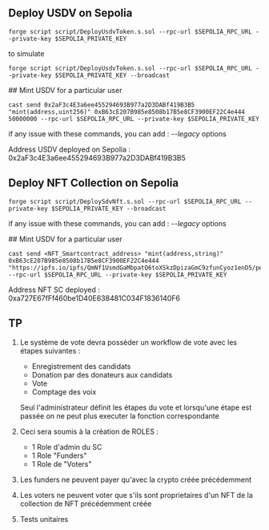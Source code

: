 ## Deploy USDV on Sepolia

```shell
forge script script/DeployUsdvToken.s.sol --rpc-url $SEPOLIA_RPC_URL --private-key $SEPOLIA_PRIVATE_KEY
```

to simulate

```shell
forge script script/DeployUsdvToken.s.sol --rpc-url $SEPOLIA_RPC_URL --private-key $SEPOLIA_PRIVATE_KEY --broadcast
```

## Mint USDV for a particular user

```shell
cast send 0x2aF3c4E3a6ee455294693B977a2D3DABf419B3B5 "mint(address,uint256)" 0xB63cE207B985e8508b17B5e8CF3900EF22C4e444 50000000 --rpc-url $SEPOLIA_RPC_URL --private-key $SEPOLIA_PRIVATE_KEY
```

if any issue with these commands, you can add : _--legacy_ options


Address USDV deployed on Sepolia : 0x2aF3c4E3a6ee455294693B977a2D3DABf419B3B5

## Deploy NFT Collection on Sepolia

```shell
forge script script/DeploySdvNft.s.sol --rpc-url $SEPOLIA_RPC_URL --private-key $SEPOLIA_PRIVATE_KEY --broadcast
```

if any issue with these commands, you can add : _--legacy_ options

## Mint USDV for a particular user

```shell
cast send <NFT_Smartcontract_address> "mint(address,string)" 0xB63cE207B985e8508b17B5e8CF3900EF22C4e444 "https://ipfs.io/ipfs/QmNf1UsmdGaMbpatQ6toXSkzDpizaGmC9zfunCyoz1enD5/penguin/1337.png" --rpc-url $SEPOLIA_RPC_URL --private-key $SEPOLIA_PRIVATE_KEY
```

Address NFT SC deployed : 0xa727E67fFf460be1D40E638481C034F1836140F6

## TP

1. Le système de vote devra possèder un workflow de vote avec les étapes suivantes :

   - Enregistrement des candidats
   - Donation par des donateurs aux candidats
   - Vote
   - Comptage des voix

   Seul l'administrateur définit les étapes du vote et lorsqu'une étape est passée on ne peut plus executer la fonction correspondante

2. Ceci sera soumis à la création de ROLES :

   - 1 Role d'admin du SC
   - 1 Role "Funders"
   - 1 Role de "Voters"

3. Les funders ne peuvent payer qu'avec la crypto créée précédemment

4. Les voters ne peuvent voter que s'ils sont proprietaires d'un NFT de la collection de NFT précédemment créée

5. Tests unitaires
